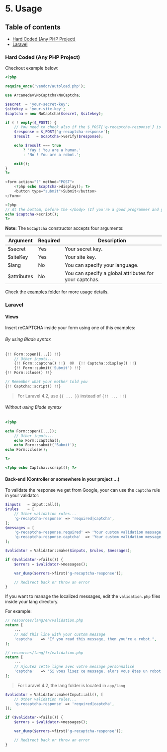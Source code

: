 # 5. Usage

## Table of contents

* [Hard Coded (Any PHP Project)](#hard-coded-any-php-project)
* [Laravel](#laravel)

### Hard Coded (Any PHP Project)

Checkout example below:

```php
<?php

require_once('vendor/autoload.php');

use Arcanedev\NoCaptcha\NoCaptcha;

$secret  = 'your-secret-key';
$sitekey = 'your-site-key';
$captcha = new NoCaptcha($secret, $sitekey);

if ( ! empty($_POST)) {
    // You need to check also if the $_POST['g-recaptcha-response'] is not empty.
    $response = $_POST['g-recaptcha-response'];
    $result   = $captcha->verify($response);

    echo $result === true
        ? 'Yay ! You are a human.'
        : 'No ! You are a robot.';

    exit();
}
?>

<form action="?" method="POST">
    <?php echo $captcha->display(); ?>
    <button type="submit">Submit</button>
</form>

<?php
// At the bottom, before the </body> (If you're a good programmer and you listen to your mother)
echo $captcha->script();
?>
```

**Note:** The `NoCaptcha` constructor accepts four arguments:

| Argument    | Required | Description                                            |
|-------------|----------|--------------------------------------------------------|
| $secret     | Yes      | Your secret key.                                       |
| $siteKey    | Yes      | Your site key.                                         |
| $lang       | No       | You can specify your language.                         |
| $attributes | No       | You can specify a global attributes for your captchas. |

Check the [examples folder](https://github.com/ARCANEDEV/noCAPTCHA/tree/master/examples) for more usage details.

### Laravel

#### Views

Insert reCAPTCHA inside your form using one of this examples:

###### By using Blade syntax

```php
{!! Form::open([...]) !!}
    // Other inputs...
    {!! Form::captcha() !!}  OR  {!! Captcha::display() !!}
    {!! Form::submit('Submit') !!}
{!! Form::close() !!}

// Remember what your mother told you
{!! Captcha::script() !!}
```

> For Laravel 4.2, use `{{ ... }}` instead of `{!! ... !!}`

###### Without using Blade syntax

```php
<?php

echo Form::open([...]);
    // Other inputs...
    echo Form::captcha();
    echo Form::submit('Submit');
echo Form::close();

?>

<?php echo Captcha::script(); ?>
```

#### Back-end (Controller or somewhere in your project ...)

To validate the response we get from Google, your can use the `captcha` rule in your validator:

```php
$inputs   = Input::all();
$rules    = [
    // Other validation rules...
    'g-recaptcha-response' => 'required|captcha',
];
$messages = [
    'g-recaptcha-response.required' => 'Your custom validation message.',
    'g-recaptcha-response.captcha'  => 'Your custom validation message.',
];

$validator = Validator::make($inputs, $rules, $messages);

if ($validator->fails()) {
    $errors = $validator->messages();

    var_dump($errors->first('g-recaptcha-response'));

    // Redirect back or throw an error
}
```

If you want to manage the localized messages, edit the `validation.php` files inside your lang directory.

For example:
```php
// resources/lang/en/validation.php
return [
    ...
    // Add this line with your custom message
    'captcha'   => "If you read this message, then you're a robot.",
];
```
```php
// resources/lang/fr/validation.php
return [
    ...
    // Ajoutez cette ligne avec votre message personnalisé
    'captcha'   => 'Si vous lisez ce message, alors vous êtes un robot.',
];
```

> For Laravel 4.2, the lang folder is located in `app/lang`

```php
$validator = Validator::make(Input::all(), [
    // Other validation rules...
    'g-recaptcha-response' => 'required|captcha',
]);

if ($validator->fails()) {
    $errors = $validator->messages();

    var_dump($errors->first('g-recaptcha-response'));

    // Redirect back or throw an error
}
```

